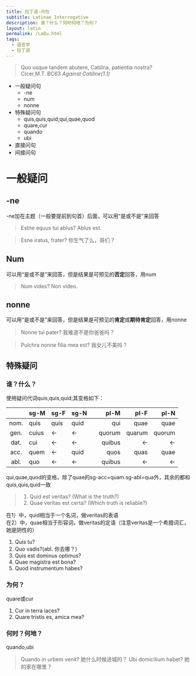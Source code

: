 ```yaml
---
title: 拉丁语-问句
subtitle: Latinae Interrogative 
description: 谁？什么？何时何地？为何？
layout: latin
permalink: /LaQu.html
tags:
  - 语言学
  - 拉丁语
---
```


> Quo usque tandem abutere, Catilina, patientia nostra?  
> Cicer,M.T. BC63 *Against Catiline(1.1)*

- 一般疑问句
  - -ne
  - num
  - nonne
- 特殊疑问句
  - quis,quis,quid;qui,quae,quod
  - quare,cur
  - quando
  - ubi
- 直接问句
- 间接问句

# 一般疑问

## -ne

-ne加在主题（一般要提前到句首）后面，可以用“是或不是”来回答

> Estne equus tui ablus?
> Ablus est.

> Esne iratus, frater?
> 你生气了么，哥们？

## Num

可以用“是或不是”来回答，但是结果是可预见的**否定**回答，用num

> Num vides? Non video.


## nonne

可以用“是或不是”来回答，但是结果是可预见的**肯定**或**期待肯定**回答，用nonne

> Nonne tui pater? 我难道不是你爸爸吗？

> Pulchra nonne filia mea est? 我女儿不美吗？

## 特殊疑问

### 谁？什么？

使用疑问代词quis,quis,quid;其变格如下：

|       | sg-M  | sg-F | sg-N |     |   pl-M |   pl-F |   pl-N |
| :---: | :---- | :--- | :--- | --- | -----: | -----: | -----: |
| nom.  | quis  | quis | quid |     |    qui |   quae |   quae |
| gen.  | cuius | ←    | ←    |     | quorum | quarum | quorum |
| dat.  | cui   | ←    | ←    |     | quibus |      ← |      ← |
| acc.  | quem  | ←    | quid |     |   quos |   quas |   quae |
| abl.  | quo   | ←    | ←    |     | quibus |      ← |      ← |

qui,quae,quod的变格，除了quae的sg-acc=quam.sg-abl=qua外，其余的都和quis,quis,quid一致

> 1. Quid est veritas? (What is the truth?)
> 2. Quae veritas est certa? (Which truth is reliable?)

在1）中，quid相当于一个名词，做veritas的表语  
在2）中，quae相当于形容词，做veritas的定语（注意veritas是一个希腊词汇，她是阴性的）

1. Quis tu?
2. Quo vadis?(abl. 你去哪？)
3. Quis est dominus optimus?
4. Quae magistra est bona?
5. Quod instrumentum habes? 

### 为何？

quare或cur

1. Cur in terra iaces?
2. Quare tristis es, amica mea?

### 何时？何地？

quando,ubi

> Quando in urbem venit?
> 她什么时候进城的？
> Ubi domicilium habet?
> 她的家在哪里？

